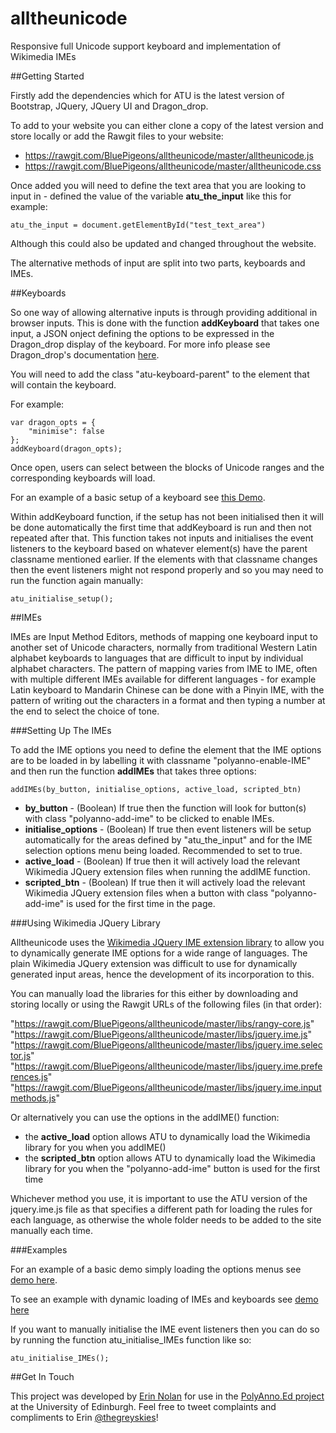 # alltheunicode
Responsive full Unicode support keyboard and implementation of Wikimedia IMEs

##Getting Started

Firstly add the dependencies which for ATU is the latest version of Bootstrap, JQuery, JQuery UI and Dragon_drop.

To add to your website you can either clone a copy of the latest version and store locally or add the Rawgit files to your website:
 - https://rawgit.com/BluePigeons/alltheunicode/master/alltheunicode.js
 - https://rawgit.com/BluePigeons/alltheunicode/master/alltheunicode.css

Once added you will need to define the text area that you are looking to input in - defined the value of the variable **atu_the_input** like this for example:
```
atu_the_input = document.getElementById("test_text_area")
```
Although this could also be updated and changed throughout the website.

The alternative methods of input are split into two parts, keyboards and IMEs.

##Keyboards

So one way of allowing alternative inputs is through providing additional in browser inputs. This is done with the function **addKeyboard** that takes one input, a JSON onject defining the options to be expressed in the Dragon_drop display of the keyboard. For more info please see Dragon_drop's documentation [here](https://github.com/BluePigeons/dragon_drop).

You will need to add the class "atu-keyboard-parent" to the element that will contain the keyboard.

For example:
```
var dragon_opts = {
	"minimise": false
};
addKeyboard(dragon_opts);
```

Once open, users can select between the blocks of Unicode ranges and the corresponding keyboards will load.

For an example of a basic setup of a keyboard see [this Demo](https://jsfiddle.net/BluePigeons/7u42vxf7/2/).

Within addKeyboard function, if the setup has not been initialised then it will be done automatically the first time that addKeyboard is run and then not repeated after that. This function takes not inputs and initialises the event listeners to the keyboard based on whatever element(s) have the parent classname mentioned earlier. If the elements with that classname changes then the event listeners might not respond properly and so you may need to run the function again manually:

```
atu_initialise_setup();
```

##IMEs

IMEs are Input Method Editors, methods of mapping one keyboard input to another set of Unicode characters, normally from traditional Western Latin alphabet keyboards to languages that are difficult to input by individual alphabet characters. The pattern of mapping varies from IME to IME, often with multiple different IMEs available for different languages - for example Latin keyboard to Mandarin Chinese can be done with a Pinyin IME, with the pattern of writing out the characters in a format and then typing a number at the end to select the choice of tone.


###Setting Up The IMEs

To add the IME options you need to define the element that the IME options are to be loaded in by labelling it with classname "polyanno-enable-IME" and then run the function **addIMEs** that takes three options:

```
addIMEs(by_button, initialise_options, active_load, scripted_btn)
```
 - **by_button** - (Boolean) If true then the function will look for button(s) with class "polyanno-add-ime" to be clicked to enable IMEs.
 - **initialise_options** - (Boolean) If true then event listeners will be setup automatically for the areas defined by "atu_the_input" and for the IME selection options menu being loaded. Recommended to set to true.
 - **active_load** - (Boolean) If true then it will actively load the relevant Wikimedia JQuery extension files when running the addIME function.
 - **scripted_btn** - (Boolean) If true then it will actively load the relevant Wikimedia JQuery extension files when a button with class "polyanno-add-ime" is used for the first time in the page.

###Using Wikimedia JQuery Library

Alltheunicode uses the [Wikimedia JQuery IME extension library](https://github.com/wikimedia/jquery.ime) to allow you to dynamically generate IME options for a wide range of languages. The plain Wikimedia JQuery extension was difficult to use for dynamically generated input areas, hence the development of its incorporation to this.

You can manually load the libraries for this either by downloading and storing locally or using the Rawgit URLs of the following files (in that order):

"https://rawgit.com/BluePigeons/alltheunicode/master/libs/rangy-core.js"
"https://rawgit.com/BluePigeons/alltheunicode/master/libs/jquery.ime.js"
"https://rawgit.com/BluePigeons/alltheunicode/master/libs/jquery.ime.selector.js"
"https://rawgit.com/BluePigeons/alltheunicode/master/libs/jquery.ime.preferences.js"
"https://rawgit.com/BluePigeons/alltheunicode/master/libs/jquery.ime.inputmethods.js"

Or alternatively you can use the options in the addIME() function:
- the **active_load** option allows ATU to dynamically load the Wikimedia library for you when you addIME()
- the **scripted_btn** option allows ATU to dynamically load the Wikimedia library for you when the "polyanno-add-ime" button is used for the first time

Whichever method you use, it is important to use the ATU version of the jquery.ime.js file as that specifies a different path for loading the rules for each language, as otherwise the whole folder needs to be added to the site manually each time.

###Examples

For an example of a basic demo simply loading the options menus see [demo here](https://jsfiddle.net/BluePigeons/huzka0m0/).

To see an example with dynamic loading of IMEs and keyboards see [demo here](https://jsfiddle.net/BluePigeons/81woy92z/)

If you want to manually initialise the IME event listeners then you can do so by running the function atu_initialise_IMEs function like so:

```
atu_initialise_IMEs();
```

##Get In Touch

This project was developed by [Erin Nolan](https://github.com/BluePigeons) for use in the [PolyAnno.Ed project](#) at the University of Edinburgh. Feel free to tweet complaints and compliments to Erin [@thegreyskies](https://twitter.com/TheGreySkies)!

